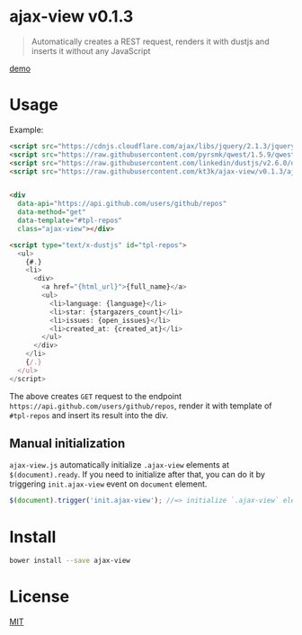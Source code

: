 # ajax-view v0.1.3

> Automatically creates a REST request, renders it with dustjs and inserts it without any JavaScript

[demo](http://kt3k.github.io/ajax-view/example.html)

# Usage

Example:

```html
<script src="https://cdnjs.cloudflare.com/ajax/libs/jquery/2.1.3/jquery.js"></script>
<script src="https://raw.githubusercontent.com/pyrsmk/qwest/1.5.9/qwest.min.js"></script>
<script src="https://raw.githubusercontent.com/linkedin/dustjs/v2.6.0/dist/dust-full.js"></script>
<script src="https://raw.githubusercontent.com/kt3k/ajax-view/v0.1.3/ajax-view.js"></script>


<div
  data-api="https://api.github.com/users/github/repos"
  data-method="get"
  data-template="#tpl-repos"
  class="ajax-view"></div>

<script type="text/x-dustjs" id="tpl-repos">
  <ul>
    {#.}
    <li>
      <div>
        <a href="{html_url}">{full_name}</a>
        <ul>
          <li>language: {language}</li>
          <li>star: {stargazers_count}</li>
          <li>issues: {open_issues}</li>
          <li>created_at: {created_at}</li>
        </ul>
      </div>
    </li>
    {/.}
  </ul>
</script>
```

The above creates `GET` request to the endpoint `https://api.github.com/users/github/repos`, render it with template of `#tpl-repos` and insert its result into the div.


## Manual initialization

`ajax-view.js` automatically initialize `.ajax-view` elements at `$(document).ready`. If you need to initialize after that, you can do it by triggering `init.ajax-view` event on `document` element.

```js
$(document).trigger('init.ajax-view'); //=> initialize `.ajax-view` elements
```


# Install

```sh
bower install --save ajax-view
```

# License

[MIT](https://github.com/kt3k/ajax-view/blob/master/LICENSE)
